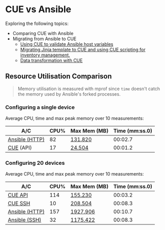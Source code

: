 # CUE vs Ansible 
Exploring the following topics:

* Comparing CUE with Ansible
* Migrating from Ansible to CUE
    * [Using CUE to validate Ansible host variables](./validation)
    * [Migrating Jinja template to CUE and using CUE scripting for inventory management.](./jinja)
    * [Data transformation with CUE](./transformation)


## Resource Utilisation Comparison

> Memory utilisation is measured with mprof since `time` doesn't catch the memory used by Ansible's forked processes.

### Configuring a single device

Average CPU, time and max peak memory over 10 measurements:

| A/C | CPU% | Max Mem (MB) | Time (mm:ss.0) | 
| ----|------|--------------|------|
| [Ansible (HTTP)](./test-results/ansible.csv) | 82 | [131.820](./mprofile_ansible.dat) | 00:02.7 |
| [CUE](./test-results/cue.csv) (API) | 17 | [24.504](./mprofile_cue.dat) | 00:01.2 |


### Configuring 20 devices


Average CPU, time and max peak memory over 10 measurements:

| A/C | CPU% | Max Mem (MB) | Time (mm:ss.0) | 
| ----|------|--------------|------|
| [CUE API](./test-results/cue20.csv) | 114 | [155.230](./test-results/mprofile_cue20.dat) | 00:03.2 |
| [CUE SSH](./test-results/cue_cli20.csv) | 10 | [208.504](./test-results/mprofile_cue_cli20.dat) | 00:08.3 |
| [Ansible (HTTP)](./test-results/ansible20-http.csv) | 157 | [1927.906](./test-results/mprofile_ansible20-http.dat) | 00:10.7 |
| [Ansible (SSH)](./test-results/ansible20-csv.csv) | 32 | [1175.422]((./test-results/mprofile_ansible20-cli.dat)) | 00:08.3 |



